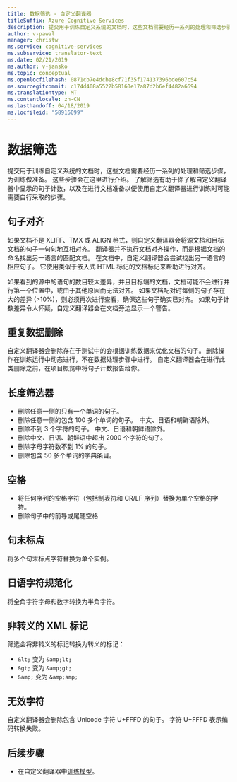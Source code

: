 ```yaml
---
title: 数据筛选 - 自定义翻译器
titleSuffix: Azure Cognitive Services
description: 提交用于训练自定义系统的文档时，这些文档需要经历一系列的处理和筛选步骤，为训练做准备。
author: v-pawal
manager: christw
ms.service: cognitive-services
ms.subservice: translator-text
ms.date: 02/21/2019
ms.author: v-jansko
ms.topic: conceptual
ms.openlocfilehash: 0871cb7e4dcbe8cf71f35f174137396bde607c54
ms.sourcegitcommit: c174d408a5522b58160e17a87d2b6ef4482a6694
ms.translationtype: MT
ms.contentlocale: zh-CN
ms.lasthandoff: 04/18/2019
ms.locfileid: "58916099"
---
```

# <a name="data-filtering"></a>数据筛选

提交用于训练自定义系统的文档时，这些文档需要经历一系列的处理和筛选步骤，为训练做准备。 这些步骤会在这里进行介绍。 了解筛选有助于你了解自定义翻译器中显示的句子计数，以及在进行文档准备以便使用自定义翻译器进行训练时可能需要自行采取的步骤。

## <a name="sentence-alignment"></a>句子对齐
如果文档不是 XLIFF、TMX 或 ALIGN 格式，则自定义翻译器会将源文档和目标文档的句子一句句地互相对齐。 翻译器并不执行文档对齐操作，而是根据文档的命名找出另一语言的匹配文档。 在文档中，自定义翻译器会尝试找出另一语言的相应句子。 它使用类似于嵌入式 HTML 标记的文档标记来帮助进行对齐。  

如果看到的源中的语句的数目较大差异，并且目标端的文档，文档可能不会进行并行第一个位置中，或由于其他原因而无法对齐。 如果文档配对时每侧的句子存在大的差异 (>10%)，则必须再次进行查看，确保这些句子确实已对齐。 如果句子计数差异令人怀疑，自定义翻译器会在文档旁边显示一个警告。  


## <a name="deduplication"></a>重复数据删除
自定义翻译器会删除存在于测试中的会根据训练数据来优化文档的句子。 删除操作在训练运行中动态进行，不在数据处理步骤中进行。 自定义翻译器会在进行此类删除之前，在项目概览中将句子计数报告给你。  

## <a name="length-filter"></a>长度筛选器
* 删除任意一侧的只有一个单词的句子。
* 删除任意一侧的包含 100 多个单词的句子。  中文、日语和朝鲜语除外。
* 删除不到 3 个字符的句子。 中文、日语和朝鲜语除外。
* 删除中文、日语、朝鲜语中超出 2000 个字符的句子。
* 删除字母字符数不到 1% 的句子。
* 删除包含 50 多个单词的字典条目。

## <a name="white-space"></a>空格
* 将任何序列的空格字符（包括制表符和 CR/LF 序列）替换为单个空格的字符。
* 删除句子中的前导或尾随空格

## <a name="sentence-end-punctuation"></a>句末标点
将多个句末标点字符替换为单个实例。  

## <a name="japanese-character-normalization"></a>日语字符规范化
将全角字符字母和数字转换为半角字符。

## <a name="unescaped-xml-tags"></a>非转义的 XML 标记
筛选会将非转义的标记转换为转义的标记：
* `&lt;` 变为 `&amp;lt;`
* `&gt;` 变为 `&amp;gt;`
* `&amp;` 变为 `&amp;amp;`

## <a name="invalid-characters"></a>无效字符
自定义翻译器会删除包含 Unicode 字符 U+FFFD 的句子。 字符 U+FFFD 表示编码转换失败。

## <a name="next-steps"></a>后续步骤

- 在自定义翻译器中[训练模型](how-to-train-model.md)。
